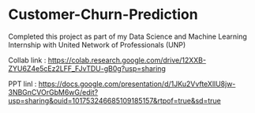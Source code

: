 # Customer-Churn-Prediction

Completed this project as part of my Data Science and Machine Learning Internship with United Network of Professionals (UNP)

Collab link : https://colab.research.google.com/drive/12XXB-ZYU6Z4e5cEz2LFF_FJvTDU-gB0g?usp=sharing

PPT linl : https://docs.google.com/presentation/d/1JKu2VvfteXllU8jw-3NBGnCVOrGbM6wG/edit?usp=sharing&ouid=101753246685109185157&rtpof=true&sd=true
